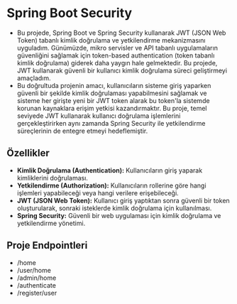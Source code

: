 # Spring Boot Security
- Bu projede, Spring Boot ve Spring Security kullanarak JWT (JSON Web Token) tabanlı kimlik doğrulama ve yetkilendirme mekanizmasını uyguladım. Günümüzde, mikro servisler ve API tabanlı uygulamaların güvenliğini sağlamak için token-based authentication (token tabanlı kimlik doğrulama) giderek daha yaygın hale gelmektedir. Bu projede, JWT kullanarak güvenli bir kullanıcı kimlik doğrulama süreci geliştirmeyi amaçladım.
- Bu doğrultuda projenin amacı, kullanıcıların sisteme giriş yaparken güvenli bir şekilde kimlik doğrulaması yapabilmesini sağlamak ve sisteme her girişte yeni bir JWT token alarak bu token'la sistemde korunan kaynaklara erişim yetkisi kazandırmaktır. Bu proje, temel seviyede JWT kullanarak kullanıcı doğrulama işlemlerini gerçekleştirirken aynı zamanda Spring Security ile yetkilendirme süreçlerinin de entegre etmeyi hedeflemiştir.
## Özellikler
- **Kimlik Doğrulama (Authentication):** Kullanıcıların giriş yaparak kimliklerini doğrulaması.
- **Yetkilendirme (Authorization):** Kullanıcıların rollerine göre hangi işlemleri yapabileceği veya hangi verilere erişebileceği.
- **JWT (JSON Web Token):** Kullanıcı giriş yaptıktan sonra güvenli bir token oluşturularak, sonraki isteklerde kimlik doğrulama için kullanılması.
- **Spring Security:** Güvenli bir web uygulaması için kimlik doğrulama ve yetkilendirme yönetimi.
## Proje Endpointleri
- /home
- /user/home
- /admin/home
- /authenticate
- /register/user
